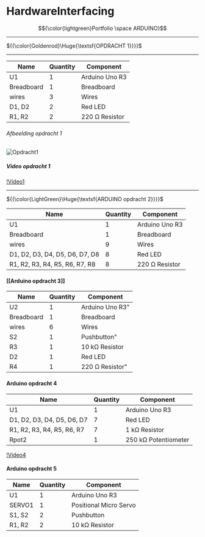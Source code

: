 ﻿# HardwareInterfacing
 
$${\color{lightgreen}Portfolio \space ARDUINO}$$
___
${{\color{Goldenrod}\Huge{\textsf{OPDRACHT 1}}}}\$
___

|Name |Quantity |Component |
|---|---|---|
|U1 |1 |Arduino Uno R3 |
|Breadboard |1 |Breadboard |
|wires |3 | Wires |
|D1, D2 |2 |Red LED |
|R1, R2 |2 |220 Ω Resistor |

###### Afbeelding opdracht 1

![Opdracht1](https://github.com/wenstef/HardwareInterfacing/assets/151529181/92e42aaf-0ba2-4f1f-b346-9319bbb651ec)

##### Video opdracht 1


[!Video1](https://github.com/wenstef/HardwareInterfacing/assets/151529181/46c4a58f-1c53-4a81-8813-8f54960daa89)



___

${{\color{LightGreen}\Huge{\textsf{ARDUINO opdracht 2}}}}\$

|Name |Quantity |Component |
|---|---|---|
|U1 |1 |Arduino Uno R3 |
|Breadboard |1 |Breadboard |
|wires |9 |Wires |
|D1, D2, D3, D4, D5, D6, D7, D8 |8 |Red LED |
|R1, R2, R3, R4, R5, R6, R7, R8 |8 |220 Ω Resistor |

#### [[Arduino opdracht 3]]

|Name |Quantity |Component |
|---|---|---|
|U2 |1 |Arduino Uno R3" |
|Breadboard |1 |Breadboard |
|wires |6 |Wires |
|S2 |1 |Pushbutton" |
|R3 |1 |10 kΩ Resistor |
|D2 |1 |Red LED |
|R4 |1 |220 Ω Resistor" |

#### Arduino opdracht 4

|Name |Quantity |Component |
|---|---|---|
|U1 |1 |Arduino Uno R3|
|D1, D2, D3, D4, D5, D6, D7 |7 |Red LED |
|R1, R2, R3, R4, R5, R6, R7 |7 |1 kΩ Resistor|
|Rpot2 |1 |250 kΩ Potentiometer|

[!Video4](https://github.com/wenstef/HardwareInterfacing/assets/151529181/9ca7eca9-6524-4642-b2f8-9fec72b41886)

#### Arduino opdracht 5

|Name |Quantity |Component |
|---|---|---|
|U1 |1 |Arduino Uno R3            |
|SERVO1 |1 |Positional Micro Servo |
|S1, S2 |2 |Pushbutton            |
|R1, R2 |2 |10 kΩ Resistor         |





